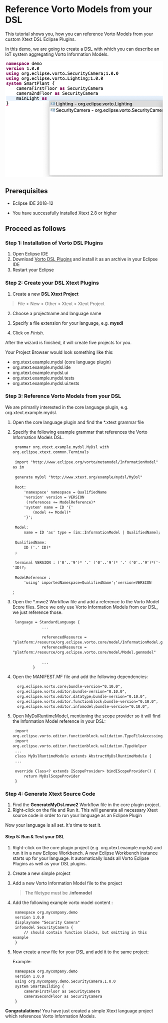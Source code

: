 # Reference Vorto Models from your DSL 

This tutorial shows you, how you can reference Vorto Models from your custom Xtext DSL Eclipse Plugins.

In this demo, we are going to create a DSL with which you can describe an IoT system aggregating Vorto Information Models.

![](images/vortodslintegration.png)

## Prerequisites

* Eclipse IDE 2018-12

* You have successfully installed Xtext 2.8 or higher


## Proceed as follows


### Step 1: Installation of Vorto DSL Plugins

1. Open Eclipse IDE
2. Download [Vorto DSL Plugins](org.eclipse.vorto.update-site-NIGHTLY.zip) and install it as an archive in your Eclipse IDE
3. Restart your Eclipse


### Step 2: Create your DSL Xtext Plugins

1. Create a new **DSL Xtext Project**
>File > New > Other > Xtext > Xtext Project

2. Choose a projectname and language name

3. Specify a file extension for your language, e.g. **mysdl**

3. Click on *Finish*.

After the wizard is finished, it will create five projects for you. 

Your Project Browser would look something like this:
 
- org.xtext.example.mydsl (core language plugin)
- org.xtext.example.mydsl.ide
- org.xtext.example.mydsl.ui 
- org.xtext.example.mydsl.tests
- org.xtext.example.mydsl.ui.tests

### Step 3: Reference Vorto Models from your DSL

We are primarily interested in the core language plugin, e.g. org.xtext.example.mydsl. 

1. 	Open the core language plugin and find the *.xtext grammar file
2. Specify the following example grammar that references the Vorto Information Models DSL.
		
		grammar org.xtext.example.mydsl.MyDsl with org.eclipse.xtext.common.Terminals
		
		import "http://www.eclipse.org/vorto/metamodel/InformationModel" as im
		
		generate myDsl "http://www.xtext.org/example/mydsl/MyDsl"
		
		Root:
			'namespace' namespace = QualifiedName
		    'version' version = VERSION
		     (references += ModelReference)*
			'system' name = ID '{'
				(model += Model)*
			'}';
			
		Model:
			name = ID 'as' type = [im::InformationModel | QualifiedName];
			
		QualifiedName:
			ID ('.' ID)*
		;
		
		terminal VERSION : ('0'..'9')* '.' ('0'..'9')* '.' ('0'..'9')*('-'ID)?;
		
		ModelReference : 
			'using' importedNamespace=QualifiedName';'version=VERSION
	;

3. Open the *.mwe2 Workflow file and add a reference to the Vorto Model Ecore files. Since we only use Vorto Information Models from our DSL, we just reference those. 

		language = StandardLanguage {
					...
					
					referencedResource = "platform:/resource/org.eclipse.vorto.core/model/InformationModel.genmodel"
					referencedResource = "platform:/resource/org.eclipse.vorto.core/model/Model.genmodel"
		
					...
				}
				
4. Open the MANIFEST.MF file and add the following dependencies:

		 org.eclipse.vorto.core;bundle-version="0.10.0",
		 org.eclipse.vorto.editor;bundle-version="0.10.0",
		 org.eclipse.vorto.editor.datatype;bundle-version="0.10.0",
		 org.eclipse.vorto.editor.functionblock;bundle-version="0.10.0",
		 org.eclipse.vorto.editor.infomodel;bundle-version="0.10.0",
		 
5. Open MyDslRuntimeModel, mentioning the scope provider so it will find the Information Model reference in your DSL:

		import org.eclipse.vorto.editor.functionblock.validation.TypeFileAccessingHelper
		import org.eclipse.vorto.editor.functionblock.validation.TypeHelper
		...
		class MyDslRuntimeModule extends AbstractMyDslRuntimeModule {
		...
			
		override Class<? extends IScopeProvider> bindIScopeProvider() {
			return MyDslScopeProvider
		}

 
### Step 4: Generate Xtext Source Code 

1. Find the **GenerateMyDsl.mwe2** Workflow file in the core plugin project. 
2. Right-click on the file and Run it. This will generate all necessary Xtext source code in order to run your language as an Eclipse Plugin

Now your language is all set. It's time to test it.

#### Step 5: Run & Test your DSL

1. Right-click on the core plugin project (e.g. org.xtext.example.mydsl) and run it in a new Eclipse Workbench. A new Eclipse Workbench instance starts up for your language. It automatically loads all Vorto Eclipse Plugins as well as your DSL plugins.
2. Create a new simple project
3. Add a new Vorto Information Model file to the project

	> The filetype must be **.infomodel**

4. Add the following example vorto model content : 

		namespace org.mycompany.demo
		version 1.0.0
		displayname "Security Camera"
		infomodel SecurityCamera {
			// should contain function blocks, but omitting in this example
		}
4. Now create a new file for your DSL and add it to the same project:

	Example:
		
		namespace org.mycompany.demo
		version 1.0.0
		using org.mycompany.demo.SecurityCamera;1.0.0
		system SmartBuilding {
			cameraFirstFloor as SecurityCamera
			cameraSecondFloor as SecurityCamera
		}
		
**Congratulations**! You have just created a simple Xtext language project which references Vorto Information Models. 